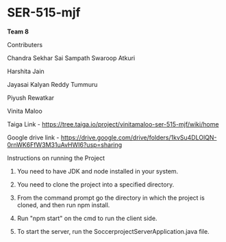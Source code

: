 # SER-515-mjf


**Team 8**

Contributers

Chandra Sekhar Sai Sampath Swaroop Atkuri

Harshita Jain

Jayasai Kalyan Reddy Tummuru

Piyush Rewatkar

Vinita Maloo

Taiga Link - https://tree.taiga.io/project/vinitamaloo-ser-515-mjf/wiki/home

Google drive link - https://drive.google.com/drive/folders/1kvSu4DLOlQN-0rnWK6FfW3M31uAvHWI6?usp=sharing


Instructions on running the Project 

1. You need to have JDK and node installed in your system.

2. You need to clone the project into a specified directory.

3. From the command prompt go the directory in which the project is cloned, and then run npm install.

4. Run "npm start" on the cmd to run the client side.

5. To start the server, run the SoccerprojectServerApplication.java file.
